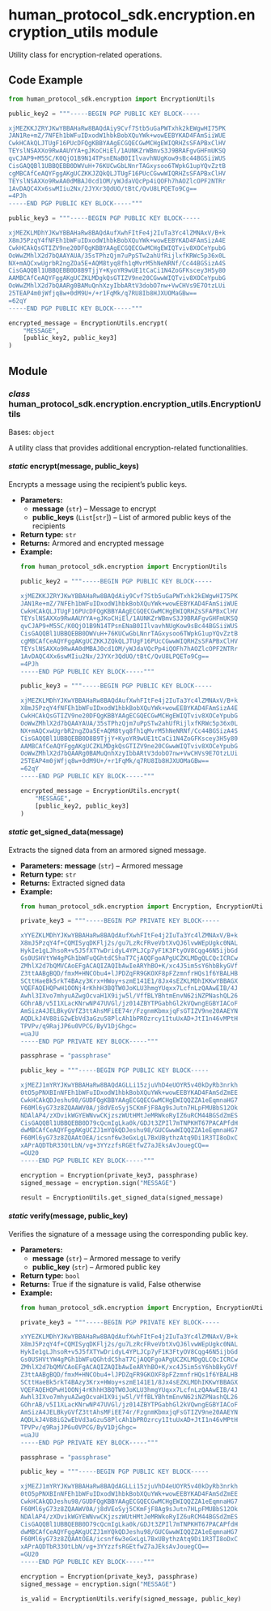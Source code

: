 # human_protocol_sdk.encryption.encryption_utils module

Utility class for encryption-related operations.

## Code Example

```python
from human_protocol_sdk.encryption import EncryptionUtils

public_key2 = """-----BEGIN PGP PUBLIC KEY BLOCK-----

xjMEZKKJZRYJKwYBBAHaRw8BAQdAiy9Cvf7Stb5uGaPWTxhk2kEWgwHI75PK
JAN1Re+mZ/7NFEh1bWFuIDxodW1hbkBobXQuYWk+wowEEBYKAD4FAmSiiWUE
CwkHCAkQLJTUgF16PUcDFQgKBBYAAgECGQECGwMCHgEWIQRHZsSFAPBxClHV
TEYslNSAXXo9RwAAUYYA+gJKoCHiEl/1AUNKZrWBmvS3J9BRAFgvGHFmUKSQ
qvCJAP9+M55C/K0QjO1B9N14TPsnENaB0IIlvavhNUgKow9sBc44BGSiiWUS
CisGAQQBl1UBBQEBB0DWVuH+76KUCwGbLNnrTAGxysoo6TWpkG1upYQvZztB
cgMBCAfCeAQYFggAKgUCZKKJZQkQLJTUgF16PUcCGwwWIQRHZsSFAPBxClHV
TEYslNSAXXo9RwAA0dMBAJ0cd1OM/yWJdaVQcPp4iQOFh7hAOZlcOPF2NTRr
1AvDAQC4Xx6swMIiu2Nx/2JYXr3QdUO/tBtC/QvU8LPQETo9Cg==
=4PJh
-----END PGP PUBLIC KEY BLOCK-----"""

public_key3 = """-----BEGIN PGP PUBLIC KEY BLOCK-----

xjMEZKLMDhYJKwYBBAHaRw8BAQdAufXwhFItFe4j2IuTa3Yc4lZMNAxV/B+k
X8mJ5PzqY4fNFEh1bWFuIDxodW1hbkBobXQuYWk+wowEEBYKAD4FAmSizA4E
CwkHCAkQsGTIZV9ne20DFQgKBBYAAgECGQECGwMCHgEWIQTviv8XOCeYpubG
OoWwZMhlX2d7bQAAYAUA/35sTPhzQjm7uPpSTw2ahUfRijlxfKRWc5p36x0L
NX+mAQCxwUgrbR2ngZOa5E+AQM8tyq8fh1qMvrM5hNeNRNf/Cc44BGSizA4S
CisGAQQBl1UBBQEBB0D8B9TjjY+KyoYR9wUE1tCaCi1N4ZoGFKscey3H5y80
AAMBCAfCeAQYFggAKgUCZKLMDgkQsGTIZV9ne20CGwwWIQTviv8XOCeYpubG
OoWwZMhlX2d7bQAARg0BAMuQnhXzyIbbARtV3dobO7nw+VwCHVs9E7OtzLUi
25TEAP4m0jWfjq8w+0dM9U+/+r1FqMk/q7RU8Ib8HJXUOMaGBw==
=62qY
-----END PGP PUBLIC KEY BLOCK-----"""

encrypted_message = EncryptionUtils.encrypt(
    "MESSAGE",
    [public_key2, public_key3]
)
```

## Module

### *class* human_protocol_sdk.encryption.encryption_utils.EncryptionUtils

Bases: `object`

A utility class that provides additional encryption-related functionalities.

#### *static* encrypt(message, public_keys)

Encrypts a message using the recipient’s public keys.

* **Parameters:**
  * **message** (`str`) – Message to encrypt
  * **public_keys** (`List`[`str`]) – List of armored public keys of the recipients
* **Return type:**
  `str`
* **Returns:**
  Armored and encrypted message
* **Example:**
  ```python
  from human_protocol_sdk.encryption import EncryptionUtils

  public_key2 = """-----BEGIN PGP PUBLIC KEY BLOCK-----

  xjMEZKKJZRYJKwYBBAHaRw8BAQdAiy9Cvf7Stb5uGaPWTxhk2kEWgwHI75PK
  JAN1Re+mZ/7NFEh1bWFuIDxodW1hbkBobXQuYWk+wowEEBYKAD4FAmSiiWUE
  CwkHCAkQLJTUgF16PUcDFQgKBBYAAgECGQECGwMCHgEWIQRHZsSFAPBxClHV
  TEYslNSAXXo9RwAAUYYA+gJKoCHiEl/1AUNKZrWBmvS3J9BRAFgvGHFmUKSQ
  qvCJAP9+M55C/K0QjO1B9N14TPsnENaB0IIlvavhNUgKow9sBc44BGSiiWUS
  CisGAQQBl1UBBQEBB0DWVuH+76KUCwGbLNnrTAGxysoo6TWpkG1upYQvZztB
  cgMBCAfCeAQYFggAKgUCZKKJZQkQLJTUgF16PUcCGwwWIQRHZsSFAPBxClHV
  TEYslNSAXXo9RwAA0dMBAJ0cd1OM/yWJdaVQcPp4iQOFh7hAOZlcOPF2NTRr
  1AvDAQC4Xx6swMIiu2Nx/2JYXr3QdUO/tBtC/QvU8LPQETo9Cg==
  =4PJh
  -----END PGP PUBLIC KEY BLOCK-----"""

  public_key3 = """-----BEGIN PGP PUBLIC KEY BLOCK-----

  xjMEZKLMDhYJKwYBBAHaRw8BAQdAufXwhFItFe4j2IuTa3Yc4lZMNAxV/B+k
  X8mJ5PzqY4fNFEh1bWFuIDxodW1hbkBobXQuYWk+wowEEBYKAD4FAmSizA4E
  CwkHCAkQsGTIZV9ne20DFQgKBBYAAgECGQECGwMCHgEWIQTviv8XOCeYpubG
  OoWwZMhlX2d7bQAAYAUA/35sTPhzQjm7uPpSTw2ahUfRijlxfKRWc5p36x0L
  NX+mAQCxwUgrbR2ngZOa5E+AQM8tyq8fh1qMvrM5hNeNRNf/Cc44BGSizA4S
  CisGAQQBl1UBBQEBB0D8B9TjjY+KyoYR9wUE1tCaCi1N4ZoGFKscey3H5y80
  AAMBCAfCeAQYFggAKgUCZKLMDgkQsGTIZV9ne20CGwwWIQTviv8XOCeYpubG
  OoWwZMhlX2d7bQAARg0BAMuQnhXzyIbbARtV3dobO7nw+VwCHVs9E7OtzLUi
  25TEAP4m0jWfjq8w+0dM9U+/+r1FqMk/q7RU8Ib8HJXUOMaGBw==
  =62qY
  -----END PGP PUBLIC KEY BLOCK-----"""

  encrypted_message = EncryptionUtils.encrypt(
      "MESSAGE",
      [public_key2, public_key3]
  )
  ```

#### *static* get_signed_data(message)

Extracts the signed data from an armored signed message.

* **Parameters:**
  **message** (`str`) – Armored message
* **Return type:**
  `str`
* **Returns:**
  Extracted signed data
* **Example:**
  ```python
  from human_protocol_sdk.encryption import Encryption, EncryptionUtils

  private_key3 = """-----BEGIN PGP PRIVATE KEY BLOCK-----

  xYYEZKLMDhYJKwYBBAHaRw8BAQdAufXwhFItFe4j2IuTa3Yc4lZMNAxV/B+k
  X8mJ5PzqY4f+CQMISyqDKFlj2s/gu7LzRcFRveVbtXvQJ6lvwWEpUgkc0NAL
  HykIe1gLJhsoR+v5J5fXTYwDridyL4YPLJCp7yF1K3FtyOV8Cqg46N5ijbGd
  Gs0USHVtYW4gPGh1bWFuQGhtdC5haT7CjAQQFgoAPgUCZKLMDgQLCQcICRCw
  ZMhlX2d7bQMVCAoEFgACAQIZAQIbAwIeARYhBO+K/xc4J5im5sY6hbBkyGVf
  Z3ttAABgBQD/fmxM+HNCObu4+lJPDZqFR9GKOXF8pFZzmnfrHQs1f6YBALHB
  SCttHaeBk5rkT4BAzy3Krx+HWoy+szmE141E1/8Jx4sEZKLMDhIKKwYBBAGX
  VQEFAQEHQPwH1OONj4rKhhH3BQTW0JoKLU3hmgYUqxx7LcfnLzQAAwEIB/4J
  Awhl3IXvo7mhyuAZwgOcvaH1X9ijw5l/VffBLYBhtmEnvN62iNZPNashQL26
  GOhrAB/v5I1XLacKNrwNP47UVGl/jz014ZBYTPGabhGl2kVQwngEGBYIACoF
  AmSizA4JELBkyGVfZ3ttAhsMFiEE74r/FzgnmKbmxjqFsGTIZV9ne20AAEYN
  AQDLkJ4V88iG2wEbVd3aGzu58PlcAh1bPROzrcy1ItuUxAD+JtI1n46vMPtH
  TPVPv/q9RajJP6u0VPCG/ByV1DjGhgc=
  =uaJU
  -----END PGP PRIVATE KEY BLOCK-----"""

  passphrase = "passphrase"

  public_key = """-----BEGIN PGP PUBLIC KEY BLOCK-----

  xjMEZJ1mYRYJKwYBBAHaRw8BAQdAGLLi15zjuVhD4eUOYR5v40kDyRb3nrkh
  0tO5pPNXBInNFEh1bWFuIDxodW1hbkBobXQuYWk+wowEEBYKAD4FAmSdZmEE
  CwkHCAkQDJeshu98/GUDFQgKBBYAAgECGQECGwMCHgEWIQQZZA1eEqmnaHG7
  F60Ml6yG73z8ZQAAWV0A/j8dVEoSyj5CKmFjF8Ag9sJutn7HLpFMUBbS12Ok
  NDAlAP4/zXDvikWGYEWNvwCKjzszWUtHMtJeMRWkoRyIZ6uRCM44BGSdZmES
  CisGAQQBl1UBBQEBB0D79cQcmIgLka0k/GDJt3ZPIl7mTNPKHT67PACAPfdH
  dwMBCAfCeAQYFggAKgUCZJ1mYQkQDJeshu98/GUCGwwWIQQZZA1eEqmnaHG7
  F60Ml6yG73z8ZQAAtOEA/icsnf6w3eGxLgL7BxUBythzAtq9Di1R3TI8oDxC
  xAPrAQDTbR33OtLbN/vg+3YYzzfsRGEtfwZ7aJEksAvJouegCQ==
  =GU20
  -----END PGP PUBLIC KEY BLOCK-----"""

  encryption = Encryption(private_key3, passphrase)
  signed_message = encryption.sign("MESSAGE")

  result = EncryptionUtils.get_signed_data(signed_message)
  ```

#### *static* verify(message, public_key)

Verifies the signature of a message using the corresponding public key.

* **Parameters:**
  * **message** (`str`) – Armored message to verify
  * **public_key** (`str`) – Armored public key
* **Return type:**
  `bool`
* **Returns:**
  True if the signature is valid, False otherwise
* **Example:**
  ```python
  from human_protocol_sdk.encryption import Encryption, EncryptionUtils

  private_key3 = """-----BEGIN PGP PRIVATE KEY BLOCK-----

  xYYEZKLMDhYJKwYBBAHaRw8BAQdAufXwhFItFe4j2IuTa3Yc4lZMNAxV/B+k
  X8mJ5PzqY4f+CQMISyqDKFlj2s/gu7LzRcFRveVbtXvQJ6lvwWEpUgkc0NAL
  HykIe1gLJhsoR+v5J5fXTYwDridyL4YPLJCp7yF1K3FtyOV8Cqg46N5ijbGd
  Gs0USHVtYW4gPGh1bWFuQGhtdC5haT7CjAQQFgoAPgUCZKLMDgQLCQcICRCw
  ZMhlX2d7bQMVCAoEFgACAQIZAQIbAwIeARYhBO+K/xc4J5im5sY6hbBkyGVf
  Z3ttAABgBQD/fmxM+HNCObu4+lJPDZqFR9GKOXF8pFZzmnfrHQs1f6YBALHB
  SCttHaeBk5rkT4BAzy3Krx+HWoy+szmE141E1/8Jx4sEZKLMDhIKKwYBBAGX
  VQEFAQEHQPwH1OONj4rKhhH3BQTW0JoKLU3hmgYUqxx7LcfnLzQAAwEIB/4J
  Awhl3IXvo7mhyuAZwgOcvaH1X9ijw5l/VffBLYBhtmEnvN62iNZPNashQL26
  GOhrAB/v5I1XLacKNrwNP47UVGl/jz014ZBYTPGabhGl2kVQwngEGBYIACoF
  AmSizA4JELBkyGVfZ3ttAhsMFiEE74r/FzgnmKbmxjqFsGTIZV9ne20AAEYN
  AQDLkJ4V88iG2wEbVd3aGzu58PlcAh1bPROzrcy1ItuUxAD+JtI1n46vMPtH
  TPVPv/q9RajJP6u0VPCG/ByV1DjGhgc=
  =uaJU
  -----END PGP PRIVATE KEY BLOCK-----"""

  passphrase = "passphrase"

  public_key = """-----BEGIN PGP PUBLIC KEY BLOCK-----

  xjMEZJ1mYRYJKwYBBAHaRw8BAQdAGLLi15zjuVhD4eUOYR5v40kDyRb3nrkh
  0tO5pPNXBInNFEh1bWFuIDxodW1hbkBobXQuYWk+wowEEBYKAD4FAmSdZmEE
  CwkHCAkQDJeshu98/GUDFQgKBBYAAgECGQECGwMCHgEWIQQZZA1eEqmnaHG7
  F60Ml6yG73z8ZQAAWV0A/j8dVEoSyj5CKmFjF8Ag9sJutn7HLpFMUBbS12Ok
  NDAlAP4/zXDvikWGYEWNvwCKjzszWUtHMtJeMRWkoRyIZ6uRCM44BGSdZmES
  CisGAQQBl1UBBQEBB0D79cQcmIgLka0k/GDJt3ZPIl7mTNPKHT67PACAPfdH
  dwMBCAfCeAQYFggAKgUCZJ1mYQkQDJeshu98/GUCGwwWIQQZZA1eEqmnaHG7
  F60Ml6yG73z8ZQAAtOEA/icsnf6w3eGxLgL7BxUBythzAtq9Di1R3TI8oDxC
  xAPrAQDTbR33OtLbN/vg+3YYzzfsRGEtfwZ7aJEksAvJouegCQ==
  =GU20
  -----END PGP PUBLIC KEY BLOCK-----"""

  encryption = Encryption(private_key3, passphrase)
  signed_message = encryption.sign("MESSAGE")

  is_valid = EncryptionUtils.verify(signed_message, public_key)
  ```
